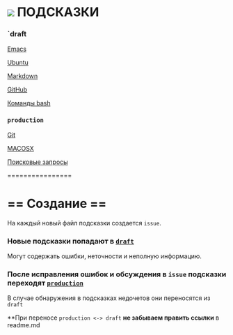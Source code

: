 ![](https://avatars0.githubusercontent.com/u/6559911?s=29) ПОДСКАЗКИ
===

### `draft

  [Emacs](draft/Emacs.md)
	
  [Ubuntu](draft/Ubuntu.md)
  
  [Markdown](draft/Markdown.md)

  [GitHub](draft/GitHub.md)

  [Команды bash](draft/bash:commands.md)
  
### `production`  
  
  [Git](Git.Hub.md)

  [MACOSX](MACOSX.md)
	
  [Поисковые запросы](Query-language.md)
	


================

# == Создание ==

На каждый новый файл подсказки создается `issue`.

### Новые подсказки попадают в [`draft`](draft)
 
 Могут содержать ошибки, неточности и неполную информацию.

### После исправления ошибок и обсуждения в `issue` подсказки переходят [`production`](.)

 

В случае обнаружения в подсказках недочетов они переносятся из `draft`

**При переносе `production <-> draft` **не забываем править ссылки** в readme.md
